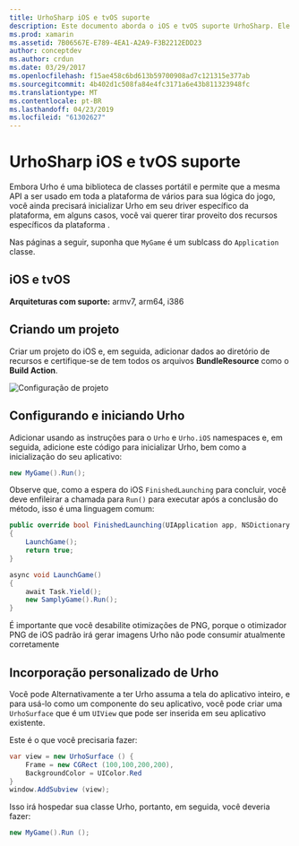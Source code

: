 ```yaml
---
title: UrhoSharp iOS e tvOS suporte
description: Este documento aborda o iOS e tvOS suporte UrhoSharp. Ele descreve como criar um projeto, configurar e iniciar Urho e executar uma inserção personalizada de Urho.
ms.prod: xamarin
ms.assetid: 7B06567E-E789-4EA1-A2A9-F3B2212EDD23
author: conceptdev
ms.author: crdun
ms.date: 03/29/2017
ms.openlocfilehash: f15ae458c6bd613b59700908ad7c121315e377ab
ms.sourcegitcommit: 4b402d1c508fa84e4fc3171a6e43b811323948fc
ms.translationtype: MT
ms.contentlocale: pt-BR
ms.lasthandoff: 04/23/2019
ms.locfileid: "61302627"
---
```

# <a name="urhosharp-ios-and-tvos-support"></a>UrhoSharp iOS e tvOS suporte

Embora Urho é uma biblioteca de classes portátil e permite que a mesma API a ser usado em toda a plataforma de vários para sua lógica do jogo, você ainda precisará inicializar Urho em seu driver específico da plataforma, em alguns casos, você vai querer tirar proveito dos recursos específicos da plataforma .

Nas páginas a seguir, suponha que `MyGame` é um sublcass do `Application` classe.

## <a name="ios-and-tvos"></a>iOS e tvOS

**Arquiteturas com suporte:** armv7, arm64, i386

## <a name="creating-a-project"></a>Criando um projeto

Criar um projeto do iOS e, em seguida, adicionar dados ao diretório de recursos e certifique-se de tem todos os arquivos **BundleResource** como o **Build Action**.

![Configuração de projeto](ios-images/image-4.png "adicionar dados ao diretório de recursos")

## <a name="configuring-and-launching-urho"></a>Configurando e iniciando Urho

Adicionar usando as instruções para o `Urho` e `Urho.iOS` namespaces e, em seguida, adicione este código para inicializar Urho, bem como a inicialização do seu aplicativo:

```csharp
new MyGame().Run();
```

Observe que, como a espera do iOS `FinishedLaunching` para concluir, você deve enfileirar a chamada para `Run()` para executar após a conclusão do método, isso é uma linguagem comum:

```csharp
public override bool FinishedLaunching(UIApplication app, NSDictionary options)
{
    LaunchGame();
    return true;
}

async void LaunchGame()
{
    await Task.Yield();
    new SamplyGame().Run();
}
```

É importante que você desabilite otimizações de PNG, porque o otimizador PNG de iOS padrão irá gerar imagens Urho não pode consumir atualmente corretamente

## <a name="custom-embedding-of-urho"></a>Incorporação personalizado de Urho

Você pode Alternativamente a ter Urho assuma a tela do aplicativo inteiro, e para usá-lo como um componente do seu aplicativo, você pode criar uma `UrhoSurface` que é um `UIView` que pode ser inserida em seu aplicativo existente.

Este é o que você precisaria fazer:

```csharp
var view = new UrhoSurface () {
    Frame = new CGRect (100,100,200,200),
    BackgroundColor = UIColor.Red
}
window.AddSubview (view);
```

Isso irá hospedar sua classe Urho, portanto, em seguida, você deveria fazer:

```csharp
new MyGame().Run ();
```

